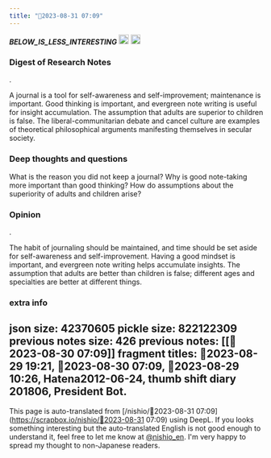 ```yaml
---
title: "🤖2023-08-31 07:09"
---
```


___BELOW_IS_LESS_INTERESTING___
<img src='https://scrapbox.io/api/pages/nishio-en/omni/icon' alt='omni.icon' height="19.5"/>
<img src='https://scrapbox.io/api/pages/nishio-en/omni/icon' alt='omni.icon' height="19.5"/>
### Digest of Research Notes
.

A journal is a tool for self-awareness and self-improvement; maintenance is important. Good thinking is important, and evergreen note writing is useful for insight accumulation. The assumption that adults are superior to children is false. The liberal-communitarian debate and cancel culture are examples of theoretical philosophical arguments manifesting themselves in secular society.

### Deep thoughts and questions

What is the reason you did not keep a journal? Why is good note-taking more important than good thinking? How do assumptions about the superiority of adults and children arise?

### Opinion
.

The habit of journaling should be maintained, and time should be set aside for self-awareness and self-improvement. Having a good mindset is important, and evergreen note writing helps accumulate insights. The assumption that adults are better than children is false; different ages and specialties are better at different things.

### extra info
json size: 42370605
pickle size: 822122309
previous notes size: 426
previous notes: [[🤖2023-08-30 07:09]]
fragment titles: 🤖2023-08-29 19:21, 🤖2023-08-30 07:09, 🤖2023-08-29 10:26, Hatena2012-06-24, thumb shift diary 201806, President Bot.
---
This page is auto-translated from [/nishio/🤖2023-08-31 07:09](https://scrapbox.io/nishio/🤖2023-08-31 07:09) using DeepL. If you looks something interesting but the auto-translated English is not good enough to understand it, feel free to let me know at [@nishio_en](https://twitter.com/nishio_en). I'm very happy to spread my thought to non-Japanese readers.